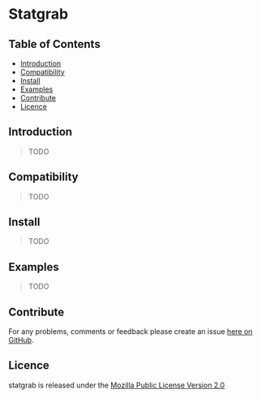 # Statgrab

## Table of Contents

* [Introduction](#introduction)
* [Compatibility](#compatibility)
* [Install](#install)
* [Examples](#examples)
* [Contribute](#contribute)
* [Licence](#licence)


## Introduction

> TODO


## Compatibility

> TODO


## Install

> TODO


## Examples

> TODO


## Contribute

For any problems, comments or feedback please create an issue [here on GitHub](github.com/brendanhay/statgrab/issues).


## Licence

statgrab is released under the [Mozilla Public License Version 2.0](http://www.mozilla.org/MPL/)
